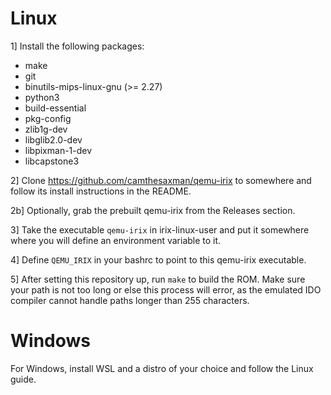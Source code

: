 # Linux

1] Install the following packages:

* make
* git
* binutils-mips-linux-gnu (>= 2.27)
* python3
* build-essential
* pkg-config
* zlib1g-dev
* libglib2.0-dev
* libpixman-1-dev
* libcapstone3

2] Clone https://github.com/camthesaxman/qemu-irix to somewhere and follow its install instructions in the README.

2b] Optionally, grab the prebuilt qemu-irix from the Releases section.

3] Take the executable `qemu-irix` in irix-linux-user and put it somewhere where you will define an environment variable to it.

4] Define `QEMU_IRIX` in your bashrc to point to this qemu-irix executable.

5] After setting this repository up, run `make` to build the ROM. Make sure your path is not too long or else this process will error, as the emulated IDO compiler cannot handle paths longer than 255 characters.

# Windows

For Windows, install WSL and a distro of your choice and follow the Linux guide.
